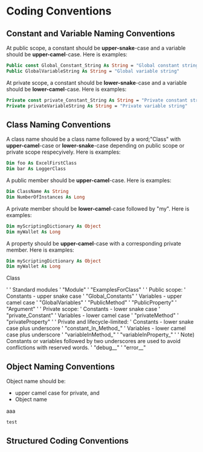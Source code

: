 # Coding Conventions

## Constant and Variable Naming Conventions

At public scope, a constant should be **upper-snake**-case and a variable should be **upper-camel**-case. Here is examples:

```vb
Public const Global_Constant_String As String = "Global constant string"
Public GlobalVariableString As String = "Global variable string"
```

At private scope, a constant should be **lower-snake**-case and a variable should be **lower-camel**-case. Here is examples:

```vb
Private const private_Constant_String As String = "Private constant string"
Private privateVariableString As String = "Private variable string"
```

## Class Naming Conventions

A class name should be a class name followed by a word;"Class" with **upper-camel**-case or **lower-snake**-case depending on public scope or private scope respecyively. Here is examples:

```vb
Dim foo As ExcelFirstClass
Dim bar As LoggerClass
```

A public member should be **upper-camel**-case. Here is examples:

```vb
Dim ClassName As String
Dim NumberOfInstances As Long
```

A private member should be **lower-camel**-case followed by "my". Here is examples:

```vb
Dim myScriptingDictionary As Object
Dim myWallet As Long
```

A property should be **upper-camel**-case with a corresponding private member. Here is examples:


```vb
Dim myScriptingDictionary As Object
Dim myWallet As Long
```



<class name>Class

'
' Standard modules
'   "<class name>Module"
'   "ExamplesFor<class name>Class"
'
' Public scope:
'   Constants - upper snake case
'     "Global_Constants"
'   Variables - upper camel case
'     "GlobalVariables"
'     "PublicMethod"
'     "PublicProperty"
'     "Argument"
'
' Private scope:
'   Constants - lower snake case
'     "private_Constant"
'   Variables - lower camel case
'     "privateMethod"
'     "privateProperty"
'
' Private and lifecycle-limited:
'   Constants - lower snake case plus underscore
'     "constant_In_Method_"
'   Variables - lower camel case plus underscore
'     "variableInMethod_"
'     "variableInProperty_"
'
' Note) Constants or variables followed by two underscores are used to avoid conflictions with reserved words.
'   "debug__"
'   "error__"



## Object Naming Conventions
Object name should be:
* upper camel case for private, and
* Object name 

<class name> aaa

`test`




## Structured Coding Conventions
